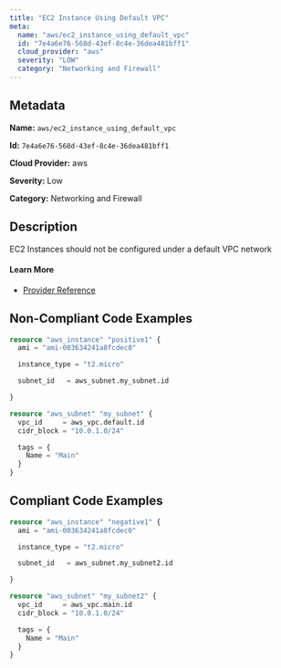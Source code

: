 ```yaml
---
title: "EC2 Instance Using Default VPC"
meta:
  name: "aws/ec2_instance_using_default_vpc"
  id: "7e4a6e76-568d-43ef-8c4e-36dea481bff1"
  cloud_provider: "aws"
  severity: "LOW"
  category: "Networking and Firewall"
---
```


## Metadata
**Name:** `aws/ec2_instance_using_default_vpc`

**Id:** `7e4a6e76-568d-43ef-8c4e-36dea481bff1`

**Cloud Provider:** aws

**Severity:** Low

**Category:** Networking and Firewall

## Description
EC2 Instances should not be configured under a default VPC network

#### Learn More

 - [Provider Reference](https://registry.terraform.io/providers/hashicorp/aws/latest/docs/resources/instance#subnet_id)

## Non-Compliant Code Examples
```terraform
resource "aws_instance" "positive1" {
  ami = "ami-003634241a8fcdec0"

  instance_type = "t2.micro"

  subnet_id   = aws_subnet.my_subnet.id

}

resource "aws_subnet" "my_subnet" {
  vpc_id     = aws_vpc.default.id
  cidr_block = "10.0.1.0/24"

  tags = {
    Name = "Main"
  }
}

```

## Compliant Code Examples
```terraform
resource "aws_instance" "negative1" {
  ami = "ami-003634241a8fcdec0"

  instance_type = "t2.micro"

  subnet_id   = aws_subnet.my_subnet2.id

}

resource "aws_subnet" "my_subnet2" {
  vpc_id     = aws_vpc.main.id
  cidr_block = "10.0.1.0/24"

  tags = {
    Name = "Main"
  }
}

```